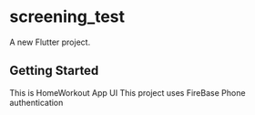 # screening_test

A new Flutter project.

## Getting Started

This is HomeWorkout App UI
This project uses FireBase Phone authentication
